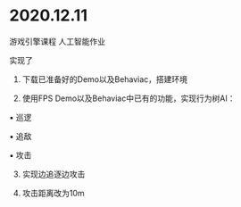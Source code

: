 # 2020.12.11
游戏引擎课程 人工智能作业

实现了

1. 下载已准备好的Demo以及Behaviac，搭建环境

2. 使用FPS Demo以及Behaviac中已有的功能，实现行为树AI：

▪ 巡逻

▪ 追敌

▪ 攻击

3. 实现边追逐边攻击

4. 攻击距离改为10m

